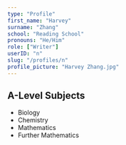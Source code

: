 ```yaml
---
type: "Profile"
first_name: "Harvey"
surname: "Zhang"
school: "Reading School"
pronouns: "He/Him"
role: ["Writer"]
userID: "n"
slug: "/profiles/n"
profile_picture: "Harvey Zhang.jpg"
---
```


## A-Level Subjects

- Biology
- Chemistry
- Mathematics
- Further Mathematics
    